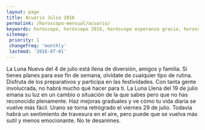 ```yaml
---
layout: page
title: Acuario Julio 2016 
permalink: /horoscopo-mensual/acuario/
keywords: horóscopo, horóscopo 2016, horóscopo esperanza gracia, horoscop, horóscopos gratis, horoscopo acuario, horoscopo acuario 2016, Tarot, Astrologia, Zodíaco, acuario, horoscopo gratis, horoscopo del mes 
sitemap:
 priority: 1
 changefreq: 'monthly'
 lastmod: '2016-07-01'
---
```


 La Luna Nueva del 4 de julio está llena de diversión, amigos y familia. Si tienes planes para ese fin de semana, olvídate de cualquier tipo de rutina. Disfruta de los preparativos y participa en las festividades. Con tanta gente involucrada, no habrá mucho qué hacer para ti. La Luna Llena del 19 de julio emana su luz en un cambio o situación de la que sabes pero que no has reconocido plenamente. Haz mejoras graduales y ve cómo tu vida diaria se vuelve más fácil. Urano se torna retrógrado el viernes 29 de julio. Todavía habrá un sentimiento de travesura en el aire, pero puede que se vuelva más sutil y menos emocionante. No te desanimes.
